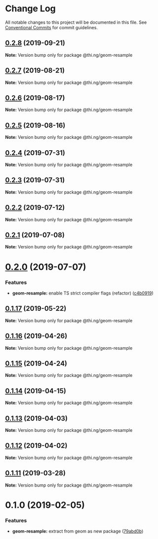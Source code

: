 # Change Log

All notable changes to this project will be documented in this file.
See [Conventional Commits](https://conventionalcommits.org) for commit guidelines.

## [0.2.8](https://github.com/thi-ng/umbrella/compare/@thi.ng/geom-resample@0.2.7...@thi.ng/geom-resample@0.2.8) (2019-09-21)

**Note:** Version bump only for package @thi.ng/geom-resample





## [0.2.7](https://github.com/thi-ng/umbrella/compare/@thi.ng/geom-resample@0.2.6...@thi.ng/geom-resample@0.2.7) (2019-08-21)

**Note:** Version bump only for package @thi.ng/geom-resample





## [0.2.6](https://github.com/thi-ng/umbrella/compare/@thi.ng/geom-resample@0.2.5...@thi.ng/geom-resample@0.2.6) (2019-08-17)

**Note:** Version bump only for package @thi.ng/geom-resample





## [0.2.5](https://github.com/thi-ng/umbrella/compare/@thi.ng/geom-resample@0.2.4...@thi.ng/geom-resample@0.2.5) (2019-08-16)

**Note:** Version bump only for package @thi.ng/geom-resample





## [0.2.4](https://github.com/thi-ng/umbrella/compare/@thi.ng/geom-resample@0.2.3...@thi.ng/geom-resample@0.2.4) (2019-07-31)

**Note:** Version bump only for package @thi.ng/geom-resample





## [0.2.3](https://github.com/thi-ng/umbrella/compare/@thi.ng/geom-resample@0.2.2...@thi.ng/geom-resample@0.2.3) (2019-07-31)

**Note:** Version bump only for package @thi.ng/geom-resample





## [0.2.2](https://github.com/thi-ng/umbrella/compare/@thi.ng/geom-resample@0.2.1...@thi.ng/geom-resample@0.2.2) (2019-07-12)

**Note:** Version bump only for package @thi.ng/geom-resample





## [0.2.1](https://github.com/thi-ng/umbrella/compare/@thi.ng/geom-resample@0.2.0...@thi.ng/geom-resample@0.2.1) (2019-07-08)

**Note:** Version bump only for package @thi.ng/geom-resample





# [0.2.0](https://github.com/thi-ng/umbrella/compare/@thi.ng/geom-resample@0.1.17...@thi.ng/geom-resample@0.2.0) (2019-07-07)


### Features

* **geom-resample:** enable TS strict compiler flags (refactor) ([c4b0919](https://github.com/thi-ng/umbrella/commit/c4b0919))





## [0.1.17](https://github.com/thi-ng/umbrella/compare/@thi.ng/geom-resample@0.1.16...@thi.ng/geom-resample@0.1.17) (2019-05-22)

**Note:** Version bump only for package @thi.ng/geom-resample





## [0.1.16](https://github.com/thi-ng/umbrella/compare/@thi.ng/geom-resample@0.1.15...@thi.ng/geom-resample@0.1.16) (2019-04-26)

**Note:** Version bump only for package @thi.ng/geom-resample





## [0.1.15](https://github.com/thi-ng/umbrella/compare/@thi.ng/geom-resample@0.1.14...@thi.ng/geom-resample@0.1.15) (2019-04-24)

**Note:** Version bump only for package @thi.ng/geom-resample





## [0.1.14](https://github.com/thi-ng/umbrella/compare/@thi.ng/geom-resample@0.1.13...@thi.ng/geom-resample@0.1.14) (2019-04-15)

**Note:** Version bump only for package @thi.ng/geom-resample





## [0.1.13](https://github.com/thi-ng/umbrella/compare/@thi.ng/geom-resample@0.1.12...@thi.ng/geom-resample@0.1.13) (2019-04-03)

**Note:** Version bump only for package @thi.ng/geom-resample





## [0.1.12](https://github.com/thi-ng/umbrella/compare/@thi.ng/geom-resample@0.1.11...@thi.ng/geom-resample@0.1.12) (2019-04-02)

**Note:** Version bump only for package @thi.ng/geom-resample





## [0.1.11](https://github.com/thi-ng/umbrella/compare/@thi.ng/geom-resample@0.1.10...@thi.ng/geom-resample@0.1.11) (2019-03-28)

**Note:** Version bump only for package @thi.ng/geom-resample







# 0.1.0 (2019-02-05)


### Features

* **geom-resample:** extract from geom as new package ([79abd0b](https://github.com/thi-ng/umbrella/commit/79abd0b))
